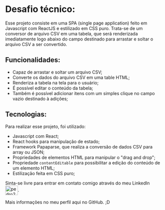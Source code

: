 # Desafio técnico:

Esse projeto consiste em uma SPA (single page application) feito em Javascript com ReactJS e estilizado em CSS puro.
Trata-se de um conversor de arquivo CSV em uma tabela, que será renderizada imediatamente logo abaixo do campo destinado para arrastar e soltar o arquivo CSV a ser convertido.

## Funcionalidades:

- Capaz de arrastar e soltar um arquivo CSV;
- Converte os dados do arquivo CSV em uma table HTML;
- Renderiza a tabela na tela para o usuário;
- É possível editar o conteúdo da tabela;
- Também é possível adicionar itens com um simples clique no campo vazio destinado à adições;

## Tecnologias:

Para realizar esse projeto, foi utilizado:
- Javascript com React;
- React hooks para manipulação de estado;
- Framework Papaparse, que realiza a conversão de dados CSV para array ou JSON;
- Propriedades de elementos HTML para manipular o "drag and drop";
- Propriedade `contentEditable` para possibilitar a edição do conteúdo de um elemento HTML;
- Estilização feita em CSS puro;


Sinta-se livre para entrar em contato comigo através do meu LinkedIn <a href="https://linkedin.com/in/pedro21medeiros" target="blank"><img align="center" src="https://raw.githubusercontent.com/rahuldkjain/github-profile-readme-generator/master/src/images/icons/Social/linked-in-alt.svg" alt="pedro21medeiros" height="30" width="40" /></a>.

Mais informações no meu perfil aqui no GitHub. ;D
